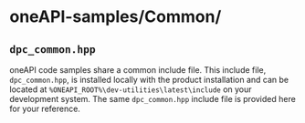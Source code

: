 # oneAPI-samples/Common/

## `dpc_common.hpp`

oneAPI code samples share a common include file.  This include file, `dpc_common.hpp`, is installed locally with the product installation and can be located at `%ONEAPI_ROOT%\dev-utilities\latest\include` on your development system. The same `dpc_common.hpp` include file is provided here for your reference.
